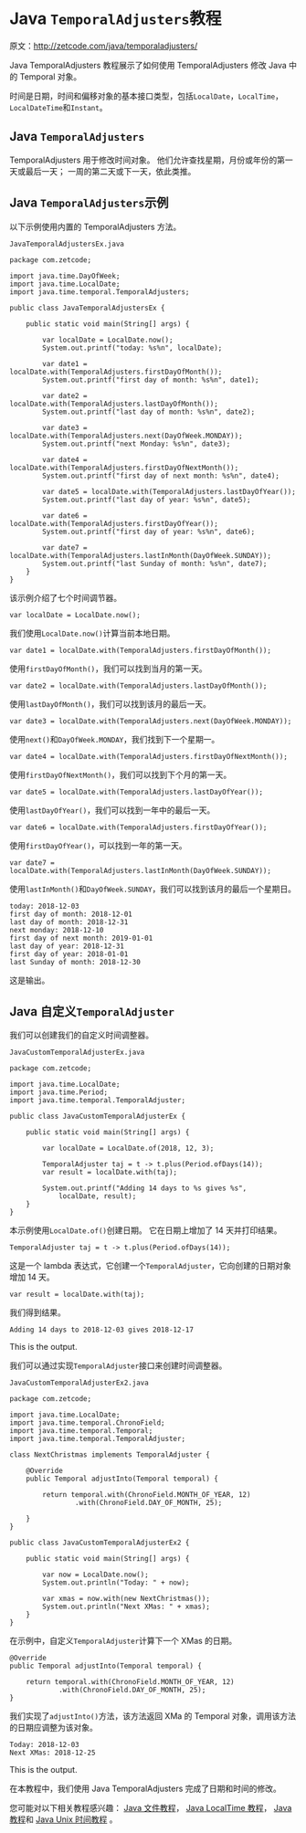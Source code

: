 # Java `TemporalAdjusters`教程

原文：http://zetcode.com/java/temporaladjusters/

Java TemporalAdjusters 教程展示了如何使用 TemporalAdjusters 修改 Java 中的 Temporal 对象。

时间是日期，时间和偏移对象的基本接口类型，包括`LocalDate`，`LocalTime`，`LocalDateTime`和`Instant`。

## Java `TemporalAdjusters`

TemporalAdjusters 用于修改时间对象。 他们允许查找星期，月份或年份的第一天或最后一天； 一周的第二天或下一天，依此类推。

## Java `TemporalAdjusters`示例

以下示例使用内置的 TemporalAdjusters 方法。

`JavaTemporalAdjustersEx.java`

```
package com.zetcode;

import java.time.DayOfWeek;
import java.time.LocalDate;
import java.time.temporal.TemporalAdjusters;

public class JavaTemporalAdjustersEx {

    public static void main(String[] args) {

        var localDate = LocalDate.now();
        System.out.printf("today: %s%n", localDate);

        var date1 = localDate.with(TemporalAdjusters.firstDayOfMonth());
        System.out.printf("first day of month: %s%n", date1);

        var date2 = localDate.with(TemporalAdjusters.lastDayOfMonth());
        System.out.printf("last day of month: %s%n", date2);

        var date3 = localDate.with(TemporalAdjusters.next(DayOfWeek.MONDAY));
        System.out.printf("next Monday: %s%n", date3);

        var date4 = localDate.with(TemporalAdjusters.firstDayOfNextMonth());
        System.out.printf("first day of next month: %s%n", date4);

        var date5 = localDate.with(TemporalAdjusters.lastDayOfYear());
        System.out.printf("last day of year: %s%n", date5);

        var date6 = localDate.with(TemporalAdjusters.firstDayOfYear());
        System.out.printf("first day of year: %s%n", date6);

        var date7 = localDate.with(TemporalAdjusters.lastInMonth(DayOfWeek.SUNDAY));
        System.out.printf("last Sunday of month: %s%n", date7);
    }
}

```

该示例介绍了七个时间调节器。

```
var localDate = LocalDate.now();

```

我们使用`LocalDate.now()`计算当前本地日期。

```
var date1 = localDate.with(TemporalAdjusters.firstDayOfMonth());

```

使用`firstDayOfMonth()`，我们可以找到当月的第一天。

```
var date2 = localDate.with(TemporalAdjusters.lastDayOfMonth());

```

使用`lastDayOfMonth()`，我们可以找到该月的最后一天。

```
var date3 = localDate.with(TemporalAdjusters.next(DayOfWeek.MONDAY));

```

使用`next()`和`DayOfWeek.MONDAY`，我们找到下一个星期一。

```
var date4 = localDate.with(TemporalAdjusters.firstDayOfNextMonth());

```

使用`firstDayOfNextMonth()`，我们可以找到下个月的第一天。

```
var date5 = localDate.with(TemporalAdjusters.lastDayOfYear());

```

使用`lastDayOfYear()`，我们可以找到一年中的最后一天。

```
var date6 = localDate.with(TemporalAdjusters.firstDayOfYear());

```

使用`firstDayOfYear()`，可以找到一年的第一天。

```
var date7 = localDate.with(TemporalAdjusters.lastInMonth(DayOfWeek.SUNDAY));

```

使用`lastInMonth()`和`DayOfWeek.SUNDAY`，我们可以找到该月的最后一个星期日。

```
today: 2018-12-03
first day of month: 2018-12-01
last day of month: 2018-12-31
next monday: 2018-12-10
first day of next month: 2019-01-01
last day of year: 2018-12-31
first day of year: 2018-01-01
last Sunday of month: 2018-12-30

```

这是输出。

## Java 自定义`TemporalAdjuster`

我们可以创建我们的自定义时间调整器。

`JavaCustomTemporalAdjusterEx.java`

```
package com.zetcode;

import java.time.LocalDate;
import java.time.Period;
import java.time.temporal.TemporalAdjuster;

public class JavaCustomTemporalAdjusterEx {

    public static void main(String[] args) {

        var localDate = LocalDate.of(2018, 12, 3);

        TemporalAdjuster taj = t -> t.plus(Period.ofDays(14));
        var result = localDate.with(taj);

        System.out.printf("Adding 14 days to %s gives %s", 
            localDate, result);
    }
}

```

本示例使用`LocalDate.of()`创建日期。 它在日期上增加了 14 天并打印结果。

```
TemporalAdjuster taj = t -> t.plus(Period.ofDays(14));

```

这是一个 lambda 表达式，它创建一个`TemporalAdjuster`，它向创建的日期对象增加 14 天。

```
var result = localDate.with(taj);

```

我们得到结果。

```
Adding 14 days to 2018-12-03 gives 2018-12-17

```

This is the output.

我们可以通过实现`TemporalAdjuster`接口来创建时间调整器。

`JavaCustomTemporalAdjusterEx2.java`

```
package com.zetcode;

import java.time.LocalDate;
import java.time.temporal.ChronoField;
import java.time.temporal.Temporal;
import java.time.temporal.TemporalAdjuster;

class NextChristmas implements TemporalAdjuster {

    @Override
    public Temporal adjustInto(Temporal temporal) {

        return temporal.with(ChronoField.MONTH_OF_YEAR, 12)
                .with(ChronoField.DAY_OF_MONTH, 25);

    }
}

public class JavaCustomTemporalAdjusterEx2 {

    public static void main(String[] args) {

        var now = LocalDate.now();
        System.out.println("Today: " + now);

        var xmas = now.with(new NextChristmas());
        System.out.println("Next XMas: " + xmas);
    }
}

```

在示例中，自定义`TemporalAdjuster`计算下一个 XMas 的日期。

```
@Override
public Temporal adjustInto(Temporal temporal) {

    return temporal.with(ChronoField.MONTH_OF_YEAR, 12)
            .with(ChronoField.DAY_OF_MONTH, 25);
}

```

我们实现了`adjustInto()`方法，该方法返回 XMa 的 Temporal 对象，调用该方法的日期应调整为该对象。

```
Today: 2018-12-03
Next XMas: 2018-12-25

```

This is the output.

在本教程中，我们使用 Java TemporalAdjusters 完成了日期和时间的修改。

您可能对以下相关教程感兴趣： [Java 文件教程](/java/file/)， [Java LocalTime 教程](/java/localtime/)， [Java 教程](/lang/java/)和 [Java Unix 时间教程](/java/unixtime) 。